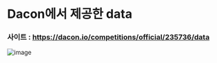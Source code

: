 # Dacon에서 제공한 data

### 사이트 : https://dacon.io/competitions/official/235736/data

![image](https://user-images.githubusercontent.com/61724682/178745248-e75a6031-b2c1-48d4-b5db-b0d31be931d9.png)
